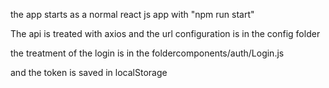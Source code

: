 <p>the app starts as a normal react js app with "npm run start"

The api is treated with axios and the url configuration is in the config folder

the treatment of the login is in the foldercomponents/auth/Login.js

and the token is saved in localStorage</p>
